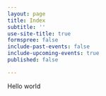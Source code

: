 ```yaml
---
layout: page
title: Index
subtitle: ''
use-site-title: true
formspree: false
include-past-events: false
include-upcoming-events: true
published: false

---
```

Hello world